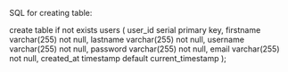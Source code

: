 SQL for creating table:

create table if not exists users (
user_id serial primary key,
firstname varchar(255) not null,
lastname varchar(255) not null,
username varchar(255) not null,
password varchar(255) not null,
email varchar(255) not null,
created_at timestamp default current_timestamp
);
